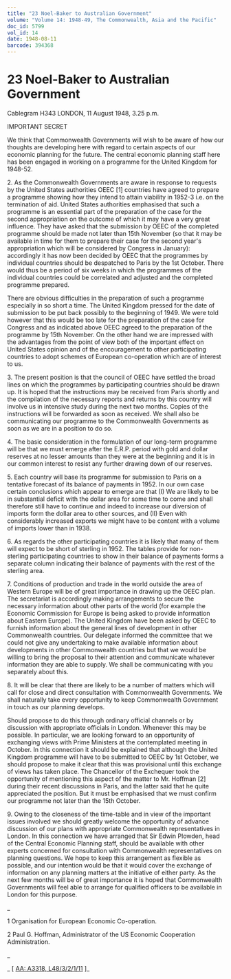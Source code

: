 ```yaml
---
title: "23 Noel-Baker to Australian Government"
volume: "Volume 14: 1948-49, The Commonwealth, Asia and the Pacific"
doc_id: 5799
vol_id: 14
date: 1948-08-11
barcode: 394368
---
```


# 23 Noel-Baker to Australian Government

Cablegram H343 LONDON, 11 August 1948, 3.25 p.m.

IMPORTANT SECRET

We think that Commonwealth Governments will wish to be aware of how our thoughts are developing here with regard to certain aspects of our economic planning for the future. The central economic planning staff here has been engaged in working on a programme for the United Kingdom for 1948-52.

2\. As the Commonwealth Governments are aware in response to requests by the United States authorities OEEC [1] countries have agreed to prepare a programme showing how they intend to attain viability in 1952-3 i.e. on the termination of aid. United States authorities emphasised that such a programme is an essential part of the preparation of the case for the second appropriation on the outcome of which it may have a very great influence. They have asked that the submission by OEEC of the completed programme should be made not later than 15th November (so that it may be available in time for them to prepare their case for the second year's appropriation which will be considered by Congress in January): accordingly it has now been decided by OEEC that the programmes by individual countries should be despatched to Paris by the 1st October. There would thus be a period of six weeks in which the programmes of the individual countries could be correlated and adjusted and the completed programme prepared.

There are obvious difficulties in the preparation of such a programme especially in so short a time. The United Kingdom pressed for the date of submission to be put back possibly to the beginning of 1949. We were told however that this would be too late for the preparation of the case for Congress and as indicated above OEEC agreed to the preparation of the programme by 15th November. On the other hand we are impressed with the advantages from the point of view both of the important effect on United States opinion and of the encouragement to other participating countries to adopt schemes of European co-operation which are of interest to us.

3\. The present position is that the council of OEEC have settled the broad lines on which the programmes by participating countries should be drawn up. It is hoped that the instructions may be received from Paris shortly and the compilation of the necessary reports and returns by this country will involve us in intensive study during the next two months. Copies of the instructions will be forwarded as soon as received. We shall also be communicating our programme to the Commonwealth Governments as soon as we are in a position to do so.

4\. The basic consideration in the formulation of our long-term programme will be that we must emerge after the E.R.P. period with gold and dollar reserves at no lesser amounts than they were at the beginning and it is in our common interest to resist any further drawing down of our reserves.

5\. Each country will base its programme for submission to Paris on a tentative forecast of its balance of payments in 1952. In our own case certain conclusions which appear to emerge are that (I) We are likely to be in substantial deficit with the dollar area for some time to come and shall therefore still have to continue and indeed to increase our diversion of imports form the dollar area to other sources, and (II) Even with considerably increased exports we might have to be content with a volume of imports lower than in 1938.

6\. As regards the other participating countries it is likely that many of them will expect to be short of sterling in 1952. The tables provide for non-sterling participating countries to show in their balance of payments forms a separate column indicating their balance of payments with the rest of the sterling area.

7\. Conditions of production and trade in the world outside the area of Western Europe will be of great importance in drawing up the OEEC plan. The secretariat is accordingly making arrangements to secure the necessary information about other parts of the world (for example the Economic Commission for Europe is being asked to provide information about Eastern Europe). The United Kingdom have been asked by OEEC to furnish information about the general lines of development in other Commonwealth countries. Our delegate informed the committee that we could not give any undertaking to make available information about developments in other Commonwealth countries but that we would be willing to bring the proposal to their attention and communicate whatever information they are able to supply. We shall be communicating with you separately about this.

8\. It will be clear that there are likely to be a number of matters which will call for close and direct consultation with Commonwealth Governments. We shall naturally take every opportunity to keep Commonwealth Government in touch as our planning develops.

Should propose to do this through ordinary official channels or by discussion with appropriate officials in London. Whenever this may be possible. In particular, we are looking forward to an opportunity of exchanging views with Prime Ministers at the contemplated meeting in October. In this connection it should be explained that although the United Kingdom programme will have to be submitted to OEEC by 1st October, we should propose to make it clear that this was provisional until this exchange of views has taken place. The Chancellor of the Exchequer took the opportunity of mentioning this aspect of the matter to Mr. Hoffman [2] during their recent discussions in Paris, and the latter said that he quite appreciated the position. But it must be emphasised that we must confirm our programme not later than the 15th October.

9\. Owing to the closeness of the time-table and in view of the important issues involved we should greatly welcome the opportunity of advance discussion of our plans with appropriate Commonwealth representatives in London. In this connection we have arranged that Sir Edwin Plowden, head of the Central Economic Planning staff, should be available with other experts concerned for consultation with Commonwealth representatives on planning questions. We hope to keep this arrangement as flexible as possible, and our intention would be that it would cover the exchange of information on any planning matters at the initiative of either party. As the next few months will be of great importance it is hoped that Commonwealth Governments will feel able to arrange for qualified officers to be available in London for this purpose.

_

1 Organisation for European Economic Co-operation.

2 Paul G. Hoffman, Administrator of the US Economic Cooperation Administration.

_

_ [ [AA: A3318, L48/3/2/1/11](http://www.naa.gov.au/cgi-bin/Search?O=I&Number=394368) ]_
